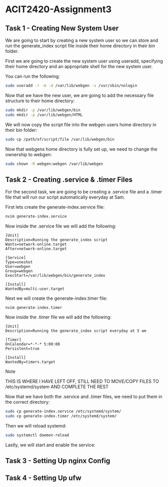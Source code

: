 # ACIT2420-Assignment3

## Task 1 - Creating New System User
We are going to start by creating a new system user so we can store and run the generate_index script file inside their home directory in their bin folder.

First we are going to create the new system user using useradd, specifying their home directory and an appropriate shell for the new system user.

You can run the following:
```bash
sudo useradd -r -m -d /var/lib/webgen -s /usr/sbin/nologin
```

Now that we have the new user, we are going to add the necessary file structure to their home directory:
```bash
sudo mkdir -p /var/lib/webgen/bin
sudo mkdir -p /var/lib/webgen/HTML
```

We will now copy the script file into the webgen users home directory in their bin folder:
```bash
sudo cp /path/of/script/file /var/lib/webgen/bin
```

Now that webgens home directory is fully set up, we need to change the ownership to webgen:
```bash
sudo chown -R webgen:webgen /var/lib/webgen
```

## Task 2 - Creating .service & .timer Files
For the second task, we are going to be creating a .service file and a .timer file that will run our script automatically everyday at 5am.

First lets create the generate-index.service file:
```bash
nvim generate-index.service
```

Now inside the .service file we will add the following:
```
[Unit]
Description=Running the generate_index script
Wants=network-online.target
After=network-online.target

[Service]
Type=oneshot
User=webgen
Group=webgen
ExecStart=/var/lib/webgen/bin/generate_index

[Install]
WantedBy=multi-user.target
```

Next we will create the generate-index.timer file:
```
nvim generate-index.timer
```

Now inside the .timer file we will add the following:
```
[Unit]
Description=Running the generate_index script everyday at 5 am

[Timer]
OnCalendar=*-*-* 5:00:00
Persistent=true

[Install]
WantedBy=timers.target
```

>[!NOTE]
>THIS IS WHERE I HAVE LEFT OFF, STILL NEED TO MOVE/COPY FILES TO /etc/systemd/system AND COMPLETE THE REST

Now that we have both the .service and .timer files, we need to put them in the correct directory:
```bash
sudo cp generate-index.service /etc/systemd/system/
sudo cp generate-index.timer /etc/systemd/system/
```

Then we will reload systemd:
```bash
sudo systemctl daemon-reload
```

Lastly, we will start and enable the service:

## Task 3 - Setting Up nginx Config
## Task 4 - Setting Up ufw
